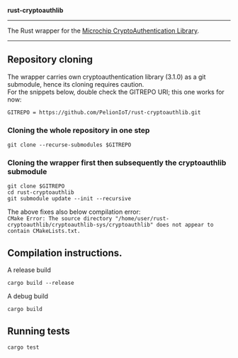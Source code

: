 **rust-cryptoauthlib**
***

The Rust wrapper for the [Microchip CryptoAuthentication Library](https://github.com/MicrochipTech/cryptoauthlib).

***

## Repository cloning
The wrapper carries own cryptoauthentication library (3.1.0) as a git submodule, hence its cloning requires caution.<br>
For the snippets below, double check the GITREPO URI; this one works for now:
~~~
GITREPO = https://github.com/PelionIoT/rust-cryptoauthlib.git
~~~
### Cloning the whole repository in one step
~~~
git clone --recurse-submodules $GITREPO
~~~
### Cloning the wrapper first then subsequently the cryptoauthlib submodule
~~~
git clone $GITREPO
cd rust-cryptoauthlib
git submodule update --init --recursive
~~~
The above fixes also below compilation error:<br>
`CMake Error: The source directory "/home/user/rust-cryptoauthlib/cryptoauthlib-sys/cryptoauthlib" does not appear to contain CMakeLists.txt.`
## Compilation instructions.
A release build<br>
~~~
cargo build --release
~~~

A debug build
~~~
cargo build
~~~
## Running tests
~~~
cargo test
~~~
